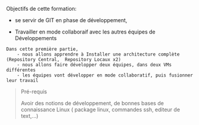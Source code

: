 
Objectifs de cette formation:

- se servir de GIT en phase de développement,

- Travailler en mode collaboraif avec les autres équipes de Développements

```
Dans cette première partie, 
    - nous allons apprendre à Installer une architecture complète  (Repository Central,  Repository Locaux x2)
    - nous allons faire développer deux équipes, dans deux VMs différentes
    - les équipes vont développer en mode collaboratif, puis fusionner leur travail
```  

> Pré-requis
>
> Avoir des notions de développement, de bonnes bases de connaissance Linux ( package linux, commandes ssh, editeur de text,...)


